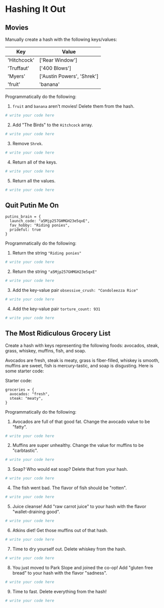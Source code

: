 # Hashing It Out

## Movies

Manually create a hash with the following keys/values:

| Key | Value |
|---|---|
| 'Hitchcock' | ['Rear Window']|
| 'Truffaut' | ['400 Blows'] |
| 'Myers'  | ['Austin Powers', 'Shrek']|
| 'fruit' | 'banana' |

Programmatically do the following:

1. `fruit` and `banana` aren't movies! Delete them from the hash.

```ruby
# write your code here
```

2. Add "The Birds" to the `Hitchcock` array.

```ruby
# write your code here
```

3. Remove `Shrek`.

```ruby
# write your code here
```

4. Return all of the keys.

```ruby
# write your code here
```

5. Return all the values.

```ruby
# write your code here
```

## Quit Putin Me On

```
putins_brain = {
  launch_code: "a5Mjp257GHMGH23e5qxE",
  fav_hobby: "Riding ponies",
  prideful: true
}
```
Programmatically do the following:

1. Return the string `"Riding ponies"`

```ruby
# write your code here
```

2. Return the string `"a5Mjp257GHMGH23e5qxE"`

```ruby
# write your code here
```

3. Add the key-value pair `obsessive_crush: "Condoleezza Rice"`

```ruby
# write your code here
```

4. Add the key-value pair `torture_count: 931`

```ruby
# write your code here
```

## The Most Ridiculous Grocery List

Create a hash with keys representing the following foods: avocados, steak, grass, whiskey, muffins, fish, and soap.

Avocados are fresh, steak is meaty, grass is fiber-filled, whiskey is smooth, muffins are sweet, fish is mercury-tastic, and soap is disgusting. Here is some starter code:

Starter code:
```
groceries = {
  avocados: "fresh",
  steak: "meaty",
}
```
Programmatically do the following:

1. Avocados are full of that good fat. Change the avocado value to be "fatty".

```ruby
# write your code here
```

2. Muffins are super unhealthy. Change the value for muffins to be "carbtastic".

```ruby
# write your code here
```

3. Soap? Who would eat soap? Delete that from your hash.

```ruby
# write your code here
```

4. The fish went bad. The flavor of fish should be "rotten".

```ruby
# write your code here
```

5. Juice cleanse! Add "raw carrot juice" to your hash with the flavor "wallet-draining good".

```ruby
# write your code here
```

6. Atkins diet! Get those muffins out of that hash.

```ruby
# write your code here
```

7. Time to dry yourself out. Delete whiskey from the hash.

```ruby
# write your code here
```

8. You just moved to Park Slope and joined the co-op! Add "gluten free bread" to your hash with the flavor "sadness".

```ruby
# write your code here
```

9. Time to fast. Delete everything from the hash!

```ruby
# write your code here
```
